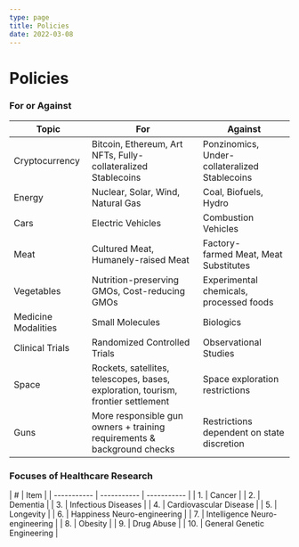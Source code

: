 ```yaml
---
type: page
title: Policies
date: 2022-03-08
---
```


# Policies

### For or Against

| Topic       | For             | Against         |
| ----------- | -----------     | -----------     |
| Cryptocurrency | Bitcoin, Ethereum, Art NFTs, Fully-collateralized Stablecoins | Ponzinomics, Under-collateralized Stablecoins |
| Energy | Nuclear, Solar, Wind, Natural Gas | Coal, Biofuels, Hydro |
| Cars   | Electric Vehicles    | Combustion Vehicles   |
| Meat | Cultured Meat, Humanely-raised Meat | Factory-farmed Meat, Meat Substitutes |
| Vegetables | Nutrition-preserving GMOs, Cost-reducing GMOs | Experimental chemicals, processed foods |
| Medicine Modalities | Small Molecules | Biologics |
| Clinical Trials | Randomized Controlled Trials | Observational Studies |
| Space | Rockets, satellites, telescopes, bases, exploration, tourism, frontier settlement | Space exploration restrictions |
| Guns | More responsible gun owners + training requirements & background checks | Restrictions dependent on state discretion |

### Focuses of Healthcare Research

| #       | Item |
| ----------- | -----------     | -----------     |
| 1. | Cancer |
| 2. | Dementia |
| 3. | Infectious Diseases |
| 4. | Cardiovascular Disease |
| 5. | Longevity |
| 6. | Happiness Neuro-engineering |
| 7. | Intelligence Neuro-engineering |
| 8. | Obesity |
| 9. | Drug Abuse |
| 10. | General Genetic Engineering |

